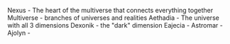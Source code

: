 Nexus - The heart of the multiverse that connects everything together 
Multiverse - branches of universes and realities 
Aethadia - The universe with all 3 dimensions
Dexonik - the "dark" dimension
Eajecia -
Astromar -
Ajolyn - 
